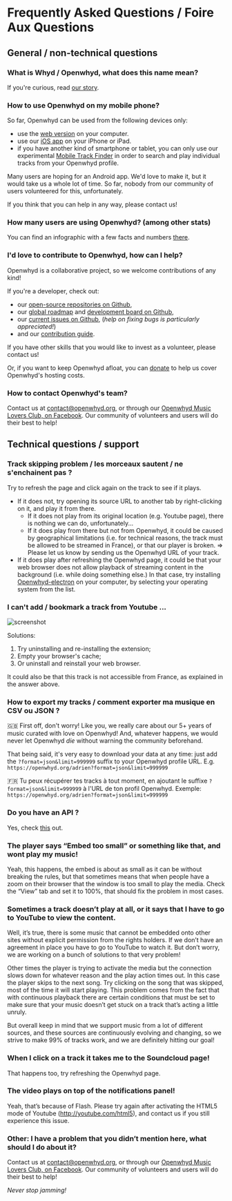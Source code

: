 # Frequently Asked Questions / Foire Aux Questions

## General / non-technical questions

### What is Whyd / Openwhyd, what does this name mean?

If you're curious, read [our story](https://medium.com/openwhyd/music-amongst-other-topics-a4f41657d6d).

### How to use Openwhyd on my mobile phone?

So far, Openwhyd can be used from the following devices only:

- use the [web version](https://openwhyd.org) on your computer.
- use our [iOS app](https://openwhyd.org) on your iPhone or iPad.
- if you have another kind of smartphone or tablet, you can only use our experimental [Mobile Track Finder](https://openwhyd.org/mobile/) in order to search and play individual tracks from your Openwhyd profile.

Many users are hoping for an Android app. We'd love to make it, but it would take us a whole lot of time. So far, nobody from our community of users volunteered for this, unfortunately.

If you think that you can help in any way, please contact us!

### How many users are using Openwhyd? (among other stats)

You can find an infographic with a few facts and numbers [there](https://www.facebook.com/openwhyd/photos/a.1159960527358541.1073741828.1156477841040143/1218644401490153/?type=3).

### I'd love to contribute to Openwhyd, how can I help?

Openwhyd is a collaborative project, so we welcome contributions of any kind!

If you're a developer, check out:

- our [open-source repositories on Github](https://github.com/openwhyd),
- our [global roadmap](https://github.com/orgs/openwhyd/projects/1) and [development board on Github](https://github.com/openwhyd/openwhyd/projects/1),
- our [current issues on Github](https://github.com/openwhyd/openwhyd/issues), (*help on fixing bugs is particularly appreciated!*)
- and our [contribution guide](https://github.com/openwhyd/openwhyd/blob/master/CONTRIBUTING.md).

If you have other skills that you would like to invest as a volunteer, please contact us!

Or, if you want to keep Openwhyd afloat, you can [donate](https://opencollective.com/openwhyd) to help us cover Openwhyd's hosting costs.

### How to contact Openwhyd's team?

Contact us at contact@openwhyd.org, or through our [Openwhyd Music Lovers Club, on Facebook](https://www.facebook.com/groups/openwhyd/). Our community of volunteers and users will do their best to help!
 
## Technical questions / support

### Track skipping problem / les morceaux sautent / ne s'enchainent pas ?

Try to refresh the page and click again on the track to see if it plays.
  - If it does not, try opening its source URL to another tab by right-clicking on it, and play it from there.
    - If it does not play from its original location (e.g. Youtube page), there is nothing we can do, unfortunately...
    - If it does play from there but not from Openwhyd, it could be caused by geographical limitations (i.e. for technical reasons, the track must be allowed to be streamed in France), or that our player is broken. => Please let us know by sending us the Openwhyd URL of your track.
  - If it does play after refreshing the Openwhyd page, it could be that your web browser does not allow playback of streaming content in the background (i.e. while doing something else.) In that case, try installing [Openwhyd-electron](https://github.com/openwhyd/openwhyd-electron/releases/) on your computer, by selecting your operating system from the list.

### I can't add / bookmark a track from Youtube ...

![screenshot](https://scontent-cdg2-1.xx.fbcdn.net/v/t31.0-0/p180x540/19243083_10213413094510997_2243898622608810090_o.jpg?oh=ec7af0fc25de2e7fc692d7ac575afb49&oe=59CCB0FB)

Solutions:

1. Try uninstalling and re-installing the extension;
2. Empty your browser's cache;
3. Or uninstall and reinstall your web browser.

It could also be that this track is not accessible from France, as explained in the answer above.

### How to export my tracks / comment exporter ma musique en CSV ou JSON ?

🇬🇧 First off, don't worry! Like you, we really care about our 5+ years of music curated with love on Openwhyd! And, whatever happens, we would never let Openwhyd *die* without warning the community beforehand.

That being said, it's very easy to download your data at any time: just add the `?format=json&limit=999999` suffix to your Openwhyd profile URL. E.g. `https://openwhyd.org/adrien?format=json&limit=999999`

🇫🇷 Tu peux récupérer tes tracks à tout moment, en ajoutant le suffixe `?format=json&limit=999999` à l'URL de ton profil Openwhyd. Exemple: `https://openwhyd.org/adrien?format=json&limit=999999`

### Do you have an API ?

Yes, check [this](https://github.com/openwhyd/openwhyd/blob/master/docs/whydJS-json-api.md) out.

### The player says “Embed too small” or something like that, and wont play my music! 
 
Yeah, this happens, the embed is about as small as it can be without breaking the rules, but that sometimes means that when people have a zoom on their browser that the window is too small to play the media. Check the “View” tab and set it to 100%, that should fix the problem in most cases. 
 
### Sometimes a track doesn’t play at all, or it says that I have to go to YouTube to view the content.
 
Well, it’s true, there is some music that cannot be embedded onto other sites without explicit permission from the rights holders. If we don’t have an agreement in place you have to go to YouTube to watch it. But don’t worry, we are working on a bunch of solutions to that very problem! 
 
Other times the player is trying to activate the media but the connection slows down for whatever reason and the play action times out. In this case the player skips to the next song. Try clicking on the song that was skipped, most of the time it will start playing. This problem comes from the fact that with continuous playback there are certain conditions that must be set to make sure that your music doesn’t get stuck on a track that’s acting a little unruly. 
 
But overall keep in mind that we support music from a lot of different sources, and these sources are continuously evolving and changing, so we strive to make 99% of tracks work, and we are definitely hitting our goal!
 
### When I click on a track it takes me to the Soundcloud page! 
 
That happens too, try refreshing the Openwhyd page. 
 
### The video plays on top of the notifications panel!
 
Yeah, that’s because of Flash. Please try again after activating the HTML5 mode of Youtube (http://youtube.com/html5), and contact us if you still experience this issue.
 
### Other: I have a problem that you didn’t mention here, what should I do about it?
 
Contact us at contact@openwhyd.org, or through our [Openwhyd Music Lovers Club, on Facebook](https://www.facebook.com/groups/openwhyd/). Our community of volunteers and users will do their best to help!
 
*Never stop jamming!*
